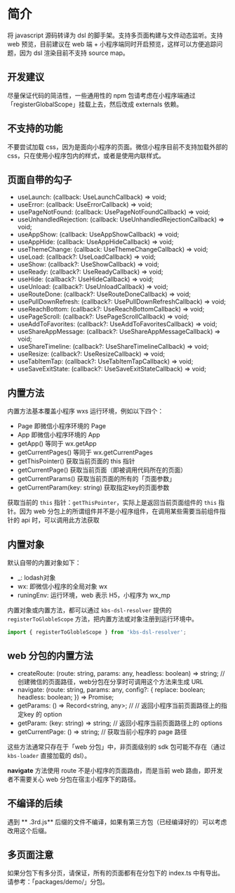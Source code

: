 # 简介

将 javascript 源码转译为 dsl 的脚手架。支持多页面构建与文件动态监听。支持 web 预览，目前建议在 web 端 + 小程序端同时开启预览，这样可以方便追踪问题，因为 dsl 渲染目前不支持 source map。


## 开发建议

尽量保证代码的简洁性，一些通用性的 npm 包请考虑在小程序端通过「registerGlobalScope」挂载上去，然后改成 externals 依赖。


## 不支持的功能

不要尝试加载 css，因为是面向小程序的页面。微信小程序目前不支持加载外部的 css，只在使用小程序包内的样式，或者是使用内联样式。


## 页面自带的勾子

- useLaunch: (callback: UseLaunchCallback) => void;
- useError: (callback: UseErrorCallback) => void;
- usePageNotFound: (callback: UsePageNotFoundCallback) => void;
- useUnhandledRejection: (callback: UseUnhandledRejectionCallback) => void;
- useAppShow: (callback: UseAppShowCallback) => void;
- useAppHide: (callback: UseAppHideCallback) => void;
- useThemeChange: (callback: UseThemeChangeCallback) => void;
- useLoad: (callback?: UseLoadCallback) => void;
- useShow: (callback?: UseShowCallback) => void;
- useReady: (callback?: UseReadyCallback) => void;
- useHide: (callback?: UseHideCallback) => void;
- useUnload: (callback?: UseUnloadCallback) => void;
- useRouteDone: (callback?: UseRouteDoneCallback) => void;
- usePullDownRefresh: (callback?: UsePullDownRefreshCallback) => void;
- useReachBottom: (callback?: UseReachBottomCallback) => void;
- usePageScroll: (callback?: UsePageScrollCallback) => void;
- useAddToFavorites: (callback?: UseAddToFavoritesCallback) => void;
- useShareAppMessage: (callback?: UseShareAppMessageCallback) => void;
- useShareTimeline: (callback?: UseShareTimelineCallback) => void;
- useResize: (callback?: UseResizeCallback) => void;
- useTabItemTap: (callback?: UseTabItemTapCallback) => void;
- useSaveExitState: (callback?: UseSaveExitStateCallback) => void;

## 内置方法

内置方法基本覆盖小程序 wxs 运行环境，例如以下四个：
- Page 即微信小程序环境的 Page
- App 即微信小程序环境的 App
- getApp() 等同于 wx.getApp
- getCurrentPages() 等同于 wx.getCurrentPages
- getThisPointer() 获取当前页面的 this 指针
- getCurrentPage() 获取当前页面（即被调用代码所在的页面）
- getCurrentParams() 获取当前页面的所有的「页面参数」
- getCurrentParam(key: string) 获取指定key的页面参数

获取当前的 `this` 指针：`getThisPointer`，实际上是返回当前页面组件的 `this` 指针。因为 web 分包上的所谓组件并不是小程序组件，在调用某些需要当前组件指针的 api 时，可以调用此方法获取

## 内置对象

默认自带的内置对象如下：
- _: lodash对象
- wx: 即微信小程序的全局对象 wx
- runingEnv: 运行环境，web 表示 H5，小程序为 wx_mp

内置对象或内置方法，都可以通过 `kbs-dsl-resolver` 提供的 `registerToGlobleScope` 方法，把内置方法或对象注册到运行环境中。

```javascript
import { registerToGlobleScope } from 'kbs-dsl-resolver';
```

## web 分包的内置方法

- createRoute: (route: string, params: any, headless: boolean) => string; // 创建微信的页面路径，web分包在分享时可调用这个方法来生成 URL
- navigate: (route: string, params: any, config?: { replace: boolean; headless: boolean; }) => Promise<boolean>; 
- getParams: () => Record<string, any>; // // 返回小程序当前页面路径上的指定key 的 option
- getParam: (key: string) => string; // 返回小程序当前页面路径上的 options
- getCurrentPage: () => string; // 获取当前小程序的 page 路径

这些方法通常只存在于「web 分包」中，非页面级别的 sdk 包可能不存在（通过 `kbs-loader` 直接加载的 dsl）。

**navigate** 方法使用 route 不是小程序的页面路由，而是当前 web 路由，即开发者不需要关心 web 分包在宿主小程序下的路径。

## 不编译的后续

遇到 ** .3rd.js** 后缀的文件不编译，如果有第三方包（已经编译好的）可以考虑改用这个后缀。

## 多页面注意

如果分包下有多分页，请保证，所有的页面都有在分包下的 index.ts 中有导出。请参考：「packages/demo/」分包。

